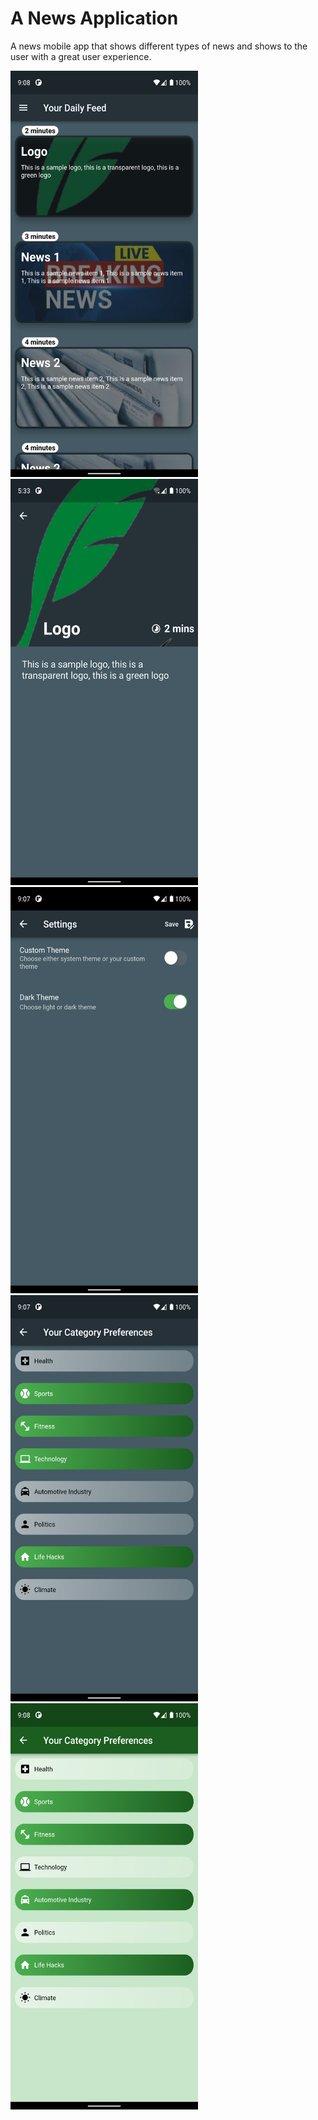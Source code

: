# A News Application

A news mobile app that shows different types of news and shows to the user with a great user experience.



<p>
<img src = "assets/images/ss8.png" alt = "screenshot 8"  width = "300" height = "650"> 
<img src = "assets/images/ss3.png" alt = "screenshot 3"  width = "300" height = "650"> 
<img src = "assets/images/ss7.png" alt = "screenshot 6"  width = "300" height = "650"> 

<img src = "assets/images/ss6.png" alt = "screenshot 7"  width = "300" height = "650"> 
<img src = "assets/images/ss9.png" alt = "screenshot 9"  width = "300" height = "650"> 


<p>





